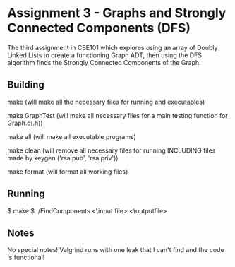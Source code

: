 # Assignment 3 - Graphs and Strongly Connected Components (DFS)

The third assignment in CSE101 which explores using an array of Doubly Linked Lists to create a functioning Graph ADT, then using the DFS algorithm finds the Strongly Connected Components of the Graph.

## Building

make  (will make all the necessary files for running and executables)

make GraphTest (will make all necessary files for a main testing function for Graph.c(.h))

make all (will make all executable programs)

make clean (will remove all necessary files for running INCLUDING files made by keygen ('rsa.pub', 'rsa.priv'))

make format (will format all working files)

## Running

$ make
$ ./FindComponents <\input file> <\outputfile>

## Notes
No special notes! Valgrind runs with one leak that I can't find and the code is functional!
